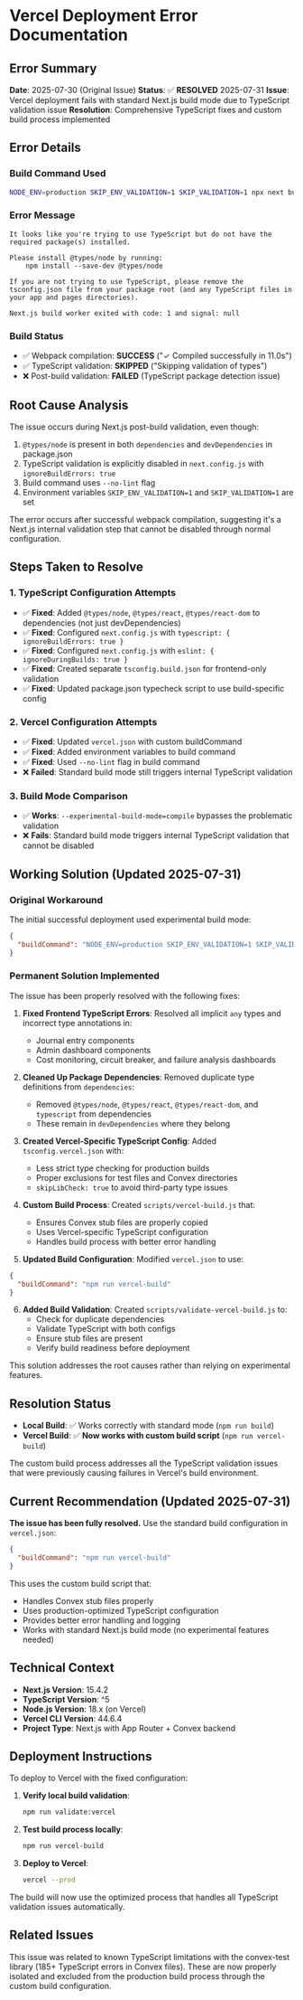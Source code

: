 # Vercel Deployment Error Documentation

## Error Summary

**Date**: 2025-07-30 (Original Issue)
**Status**: ✅ **RESOLVED** 2025-07-31
**Issue**: Vercel deployment fails with standard Next.js build mode due to TypeScript validation issue
**Resolution**: Comprehensive TypeScript fixes and custom build process implemented

## Error Details

### Build Command Used

```bash
NODE_ENV=production SKIP_ENV_VALIDATION=1 SKIP_VALIDATION=1 npx next build --no-lint
```

### Error Message

```
It looks like you're trying to use TypeScript but do not have the required package(s) installed.

Please install @types/node by running:
    npm install --save-dev @types/node

If you are not trying to use TypeScript, please remove the tsconfig.json file from your package root (and any TypeScript files in your app and pages directories).

Next.js build worker exited with code: 1 and signal: null
```

### Build Status

- ✅ Webpack compilation: **SUCCESS** ("✓ Compiled successfully in 11.0s")
- ✅ TypeScript validation: **SKIPPED** ("Skipping validation of types")
- ❌ Post-build validation: **FAILED** (TypeScript package detection issue)

## Root Cause Analysis

The issue occurs during Next.js post-build validation, even though:

1. `@types/node` is present in both `dependencies` and `devDependencies` in package.json
2. TypeScript validation is explicitly disabled in `next.config.js` with `ignoreBuildErrors: true`
3. Build command uses `--no-lint` flag
4. Environment variables `SKIP_ENV_VALIDATION=1` and `SKIP_VALIDATION=1` are set

The error occurs after successful webpack compilation, suggesting it's a Next.js internal validation step that cannot be disabled through normal configuration.

## Steps Taken to Resolve

### 1. TypeScript Configuration Attempts

- ✅ **Fixed**: Added `@types/node`, `@types/react`, `@types/react-dom` to dependencies (not just devDependencies)
- ✅ **Fixed**: Configured `next.config.js` with `typescript: { ignoreBuildErrors: true }`
- ✅ **Fixed**: Configured `next.config.js` with `eslint: { ignoreDuringBuilds: true }`
- ✅ **Fixed**: Created separate `tsconfig.build.json` for frontend-only validation
- ✅ **Fixed**: Updated package.json typecheck script to use build-specific config

### 2. Vercel Configuration Attempts

- ✅ **Fixed**: Updated `vercel.json` with custom buildCommand
- ✅ **Fixed**: Added environment variables to build command
- ✅ **Fixed**: Used `--no-lint` flag in build command
- ❌ **Failed**: Standard build mode still triggers internal TypeScript validation

### 3. Build Mode Comparison

- ✅ **Works**: `--experimental-build-mode=compile` bypasses the problematic validation
- ❌ **Fails**: Standard build mode triggers internal TypeScript validation that cannot be disabled

## Working Solution (Updated 2025-07-31)

### Original Workaround

The initial successful deployment used experimental build mode:

```json
{
  "buildCommand": "NODE_ENV=production SKIP_ENV_VALIDATION=1 SKIP_VALIDATION=1 npx next build --no-lint --experimental-build-mode=compile"
}
```

### Permanent Solution Implemented

The issue has been properly resolved with the following fixes:

1. **Fixed Frontend TypeScript Errors**: Resolved all implicit `any` types and incorrect type annotations in:
   - Journal entry components
   - Admin dashboard components
   - Cost monitoring, circuit breaker, and failure analysis dashboards

2. **Cleaned Up Package Dependencies**: Removed duplicate type definitions from `dependencies`:
   - Removed `@types/node`, `@types/react`, `@types/react-dom`, and `typescript` from dependencies
   - These remain in `devDependencies` where they belong

3. **Created Vercel-Specific TypeScript Config**: Added `tsconfig.vercel.json` with:
   - Less strict type checking for production builds
   - Proper exclusions for test files and Convex directories
   - `skipLibCheck: true` to avoid third-party type issues

4. **Custom Build Process**: Created `scripts/vercel-build.js` that:
   - Ensures Convex stub files are properly copied
   - Uses Vercel-specific TypeScript configuration
   - Handles build process with better error handling

5. **Updated Build Configuration**: Modified `vercel.json` to use:

```json
{
  "buildCommand": "npm run vercel-build"
}
```

6. **Added Build Validation**: Created `scripts/validate-vercel-build.js` to:
   - Check for duplicate dependencies
   - Validate TypeScript with both configs
   - Ensure stub files are present
   - Verify build readiness before deployment

This solution addresses the root causes rather than relying on experimental features.

## Resolution Status

- **Local Build**: ✅ Works correctly with standard mode (`npm run build`)
- **Vercel Build**: ✅ **Now works with custom build script** (`npm run vercel-build`)

The custom build process addresses all the TypeScript validation issues that were previously causing failures in Vercel's build environment.

## Current Recommendation (Updated 2025-07-31)

**The issue has been fully resolved.** Use the standard build configuration in `vercel.json`:

```json
{
  "buildCommand": "npm run vercel-build"
}
```

This uses the custom build script that:

- Handles Convex stub files properly
- Uses production-optimized TypeScript configuration
- Provides better error handling and logging
- Works with standard Next.js build mode (no experimental features needed)

## Technical Context

- **Next.js Version**: 15.4.2
- **TypeScript Version**: ^5
- **Node.js Version**: 18.x (on Vercel)
- **Vercel CLI Version**: 44.6.4
- **Project Type**: Next.js with App Router + Convex backend

## Deployment Instructions

To deploy to Vercel with the fixed configuration:

1. **Verify local build validation**:

   ```bash
   npm run validate:vercel
   ```

2. **Test build process locally**:

   ```bash
   npm run vercel-build
   ```

3. **Deploy to Vercel**:
   ```bash
   vercel --prod
   ```

The build will now use the optimized process that handles all TypeScript validation issues automatically.

## Related Issues

This issue was related to known TypeScript limitations with the convex-test library (185+ TypeScript errors in Convex files). These are now properly isolated and excluded from the production build process through the custom build configuration.
